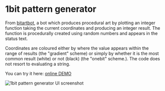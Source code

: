 # 1bit pattern generator

From [bitartbot](https://freeradical.zone/@bitartbot), a bot which produces procedural art 
by plotting an integer function taking the current coordinates and producing an integer result. 
The function is procedurally created using random numbers and appears in the status text.

Coordinates are coloured either by where the value appears within the range of results 
(the "gradient" scheme) or simply by whether it is the most common result (white) or not 
(black) (the "onebit" scheme.). The code does not resort to evaluating a string. 

You can try it here: [online DEMO](https://www.masayume.it/1bit-pattern-gen/)

![1bit pattern generator UI screenshot](https://github.com/user-attachments/assets/b4422be8-64ed-4f14-86b2-551026b20d11)
